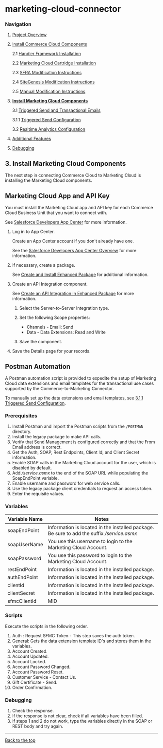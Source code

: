 <a name="Top"></a>
# marketing-cloud-connector

### Navigation
1. [Project Overview](1_0_Project_Overview.md#navlink)
2. [Install Commerce Cloud Components](2_0_Commerce_Cloud_Component_Installation.md#navlink)
	
	2.1 [Handler Framework Installation](2_1_Handler-Installation.md#navlink)
	
	2.2 [Marketing Cloud Cartridge Installation](2_2_MarketingCloudCart.md#navlink)
	
	2.3 [SFRA Modification Instructions](2_3_Modification-Instructions-for-SFRA.md#navlink)
	
	2.4 [SiteGenesis Modification Instructions](2_4_Modification-Instructions-for-SiteGenesis.md#navlink)
		
	2.5 [Manual Modification Instructions](2_5_ManualModifications.md#navlink)

7. [**Install Marketing Cloud Components**](3_0_ModifyMarketingCloud.md#navlink)

	3.1 [Triggered Send and Transactional Emails](3_1_0_TriggeredSendTransactionalEmails.md#navlink)
	
	3.1.1 [Triggered Send Configuration](3_1_1_MCConnectorInstallation-TriggeredSendConfiguration.md#navlink)
	
	3.2 [Realtime Analytics Configuration](3_2_MCConnectorInstallation-RealtimeAnalyticsConfiguration.md#navlink)
	
11. [Additional Features](4_0_AdditionalFeatures.md#navlink)
12. [Debugging](5_0_Debugging.md#navlink)

<a name="navlink"></a>
## 3. Install Marketing Cloud Components

The next step in connecting Commerce Cloud to Marketing Cloud is installing the Marketing Cloud components. 
 
## Marketing Cloud App and API Key

You must install the Marketing Cloud app and API key for each Commerce Cloud Business Unit that you want to connect with.

See [Salesforce Developers App Center](https://developer.salesforce.com/docs/atlas.en-us.mc-getting-started.meta/mc-getting-started/get-api-key.htm) for more information.

1. Log in to App Center.

    Create an App Center account if you don't already have one.
	
	See the [Salesforce Developers App Center Overview](https://developer.salesforce.com/docs/atlas.en-us.mc-getting-started.meta/mc-getting-started/app-center.htm) for more information.

3. If necessary, create a package.

	See [Create and Install Enhanced Package](https://developer.salesforce.com/docs/atlas.en-us.mc-app-development.meta/mc-app-development/create-integration-enhanced.htm) for additional information.
	
	
4. Create an API Integration component.

	See [Create an API Integration in Enhanced Package](https://developer.salesforce.com/docs/atlas.en-us.mc-app-development.meta/mc-app-development/create-integration-enhanced.htm) for more information.
	
	1. Select the Server-to-Server Integration type.
	2. Set the following Scope properties:
		 
		- Channels - Email: Send
		- Data - Data Extensions: Read and Write
	3. Save the component.

5. Save the Details page for your records.

## Postman Automation

A Postman automation script is provided to expedite the setup of Marketing Cloud data extensions and email templates for the transactional use cases supported by the Commerce-to-Marketing Connector. 

To manually set up the data extensions and email templates, see [3.1.1 Triggered Send Configuration](3_1_1_MCConnectorInstallation-TriggeredSendConfiguration.md#navlink). 

### Prerequisites


1. Install Postman and import the Postman scripts from the `/POSTMAN` directory.
2. Install the legacy package to make API calls.
3. Verify that Send Management is configured correctly and that the From Email address is correct.
4. Get the Auth, SOAP, Rest Endpoints, Client Id, and Client Secret information.
5. Enable SOAP calls in the Marketing Cloud account for the user, which is disabled by default.
6. Add */service.asmx* to the end of the SOAP URL while populating the SoapEndPoint variable.
7. Enable username and password for web service calls.
8. Use the legacy package client credentials to request an access token.
9. Enter the requisite values.

### Variables

| Variable Name | Notes |
|---------------|-------|
| soapEndPoint | Information is located in the installed package. Be sure to add the suffix */service.asmx* |
| soapUserName | You use this username to login to the Marketing Cloud Account. |
| soapPassword | You use this password to login to the Marketing Cloud Account. |
| restEndPoint | Information is located in the installed package. |
| authEndPoint | Information is located in the installed package. |
| clientId | Information is located in the installed package. |
| clientSecret | Information is located in the installed package. |
| sfmcClientId | MID |

### Scripts

Execute the scripts in the following order.


1. Auth : Request SFMC Token - This step saves the auth token.
2. General: Gets the data extension template ID's and stores them in the variables.
3. Account Created.
4. Account Updated.
5. Account Locked.
6. Account Password Changed.
7. Account Password Reset.
8. Customer Service - Contact Us.
9. Gift Certificate - Send.
10. Order Confirmation.

### Debugging


1. Check the response.
2. If the response is not clear, check if all variables have been filled.
3. If steps 1 and 2 do not work, type the variables directly in the SOAP or REST body and try again.

- - -

[Back to the top](#Top)
